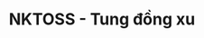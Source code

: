 ---
layout: post
title:  "NKTOSS - Tung đồng xu"
categories: [bignum, dp]
code: NKTOSS
src: NKTOSS.cpp
---